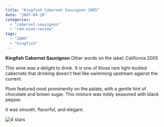 ```yaml
---
title: "Kingfish Cabernet Sauvignon 2005"
date: "2007-04-26"
categories:
  - "cabernet-sauvignon"
  - "red-wine-review"
tags:
  - "2005"
  - "kingfish"
---
```


**Kingfish Cabernet Sauvignon** Other words on the label: California 2005

This wine was a delight to drink. It is one of those rare light-bodied cabernets that drinking doesn't feel like swimming upstream against the current.

Plum featured most prominently on the palate, with a gentle hint of chocolate and brown sugar. This mixture was mildy seasoned with black pepper.

It was smooth, flavorful, and elegant.

![4 stars](http://s3.amazonaws.com/thegourmez-wpmedia/2009/02/rating_truffle1.gif "rating_truffle1")
